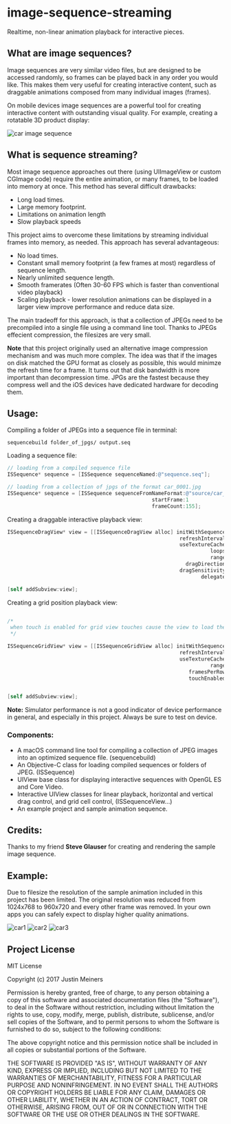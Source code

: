 # image-sequence-streaming

Realtime, non-linear animation playback for interactive pieces. 

## What are image sequences?

Image sequences are very similar video files, but are designed to be accessed randomly, so frames can be played back in any order you would like. This makes them very useful for creating interactive content, such as draggable animations composed from many individual images (frames). 

On mobile devices image sequences are a powerful tool for creating interactive content with outstanding visual quality. For example, creating a rotatable 3D product display:

![car image sequence](screenshots/screen_small.jpg)


## What is sequence streaming?

Most image sequence approaches out there (using UIImageView or custom CGImage code) require the entire animation, or many frames, to be loaded into memory at once. This method has several difficult drawbacks:
- Long load times.
- Large memory footprint.
- Limitations on animation length
- Slow playback speeds

This project aims to overcome these limitations by streaming individual frames into memory, as needed. This approach has several advantageous:
- No load times.
- Constant small memory footprint (a few frames at most) regardless of sequence length.  
- Nearly unlimited sequence length.
- Smooth framerates (Often 30-60 FPS which is faster than conventional video playback)
- Scaling playback - lower resolution animations can be displayed in a larger view improve performance and reduce data size.

The main tradeoff for this approach, is that a collection of JPEGs need to be precompiled into a single file using a command line tool. Thanks to JPEGs effecient compression, the filesizes are very small. 

**Note** that this project originally used an alternative image compression mechanism and was much more complex. The idea was that 
if the images on disk matched the GPU format as closely as possible, this would minimze the refresh time for a frame. It turns
out that disk bandwidth is more important than decompression time. JPGs are the fastest because they compress well
and the iOS devices have dedicated hardware for decoding them.

## Usage:

Compiling a folder of JPEGs into a sequence file in terminal:

```
sequencebuild folder_of_jpgs/ output.seq
```

Loading a sequence file:

```Objective-C
// loading from a compiled sequence file
ISSequence* sequence = [ISSequence sequenceNamed:@"sequence.seq"];

// loading from a collection of jpgs of the format car_0001.jpg
ISSequence* sequence = [ISSequence sequenceFromNameFormat:@"source/car_%04li.jpg"
                                               startFrame:1
                                               frameCount:155];

```

Creating a draggable interactive playback view:

```Objective-C
ISSequenceDragView* view = [[ISSequenceDragView alloc] initWithSequence:sequence
                                                        refreshInterval:2 /* 30 FPS refresh rate */
                                                        useTextureCache:YES /* texture cache is an optional core video optimization */
                                                                  loops:YES
                                                                  range:[sequence range]
                                                          dragDirection:kISSequnceDragDirectionHorizontal
                                                        dragSensitivity:2.0
                                                               delegate:nil];

[self addSubview:view];

```

Creating a grid position playback view:

```Objective-C

/*
 when touch is enabled for grid view touches cause the view to load the grid cell nearest to the touch
 */

ISSequenceGridView* view = [[ISSequenceGridView alloc] initWithSequence:sequence
                                                        refreshInterval:2
                                                        useTextureCache:YES
                                                                  range:[sequence range]
                                                           framesPerRow:21
                                                           touchEnabled:YES];


[self addSubview:view];

```

**Note:** Simulator performance is not a good indicator of device performance in general, and especially in this project. Always be sure to test on device.


### Components:
- A macOS command line tool for compiling a collection of JPEG images into an optimized sequence file. (sequencebuild)
- An Objective-C class for loading compiled sequences or folders of JPEG. (ISSequence)
- UIView base class for displaying interactive sequences with OpenGL ES and Core Video.
- Interactive UIView classes for linear playback, horizontal and vertical drag control, and grid cell control, (ISSequenceView...)
- An example project and sample animation sequence.

## Credits:

 Thanks to my friend **Steve Glauser** for creating and rendering the sample image sequence.

## Example:

Due to filesize the resolution of the sample animation included in this project has been limited. The original resolution was reduced from 1024x768 to 960x720 and every other frame was removed. In your own apps you can safely expect to display higher quality animations.

![car1](screenshots/screen1.jpg)
![car2](screenshots/screen2.jpg)
![car3](screenshots/screen3.jpg)

## Project License

MIT License

Copyright (c) 2017 Justin Meiners

Permission is hereby granted, free of charge, to any person obtaining a copy of this software and associated documentation files (the "Software"), to deal in the Software without restriction, including without limitation the rights to use, copy, modify, merge, publish, distribute, sublicense, and/or sell copies of the Software, and to permit persons to whom the Software is furnished to do so, subject to the following conditions:

The above copyright notice and this permission notice shall be included in all copies or substantial portions of the Software.

THE SOFTWARE IS PROVIDED "AS IS", WITHOUT WARRANTY OF ANY KIND, EXPRESS OR IMPLIED, INCLUDING BUT NOT LIMITED TO THE WARRANTIES OF MERCHANTABILITY, FITNESS FOR A PARTICULAR PURPOSE AND NONINFRINGEMENT. IN NO EVENT SHALL THE AUTHORS OR COPYRIGHT HOLDERS BE LIABLE FOR ANY CLAIM, DAMAGES OR OTHER LIABILITY, WHETHER IN AN ACTION OF CONTRACT, TORT OR OTHERWISE, ARISING FROM, OUT OF OR IN CONNECTION WITH THE SOFTWARE OR THE USE OR OTHER DEALINGS IN THE SOFTWARE.

